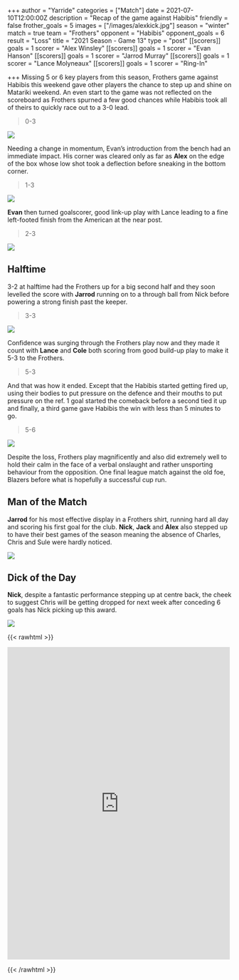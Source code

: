 +++
author = "Yarride"
categories = ["Match"]
date = 2021-07-10T12:00:00Z
description = "Recap of the game against Habibis"
friendly = false
frother_goals = 5
images = ["/images/alexkick.jpg"]
season = "winter"
match = true
team = "Frothers"
opponent = "Habibis"
opponent_goals = 6
result = "Loss"
title = "2021 Season - Game 13"
type = "post"
[[scorers]]
goals = 1
scorer = "Alex Winsley"
[[scorers]]
goals = 1
scorer = "Evan Hanson"
[[scorers]]
goals = 1
scorer = "Jarrod Murray"
[[scorers]]
goals = 1
scorer = "Lance Molyneaux"
[[scorers]]
goals = 1
scorer = "Ring-In"

+++
Missing 5 or 6 key players from this season, Frothers game against Habibis this weekend gave other players the chance to step up and shine on Matariki weekend. An even start to the game was not reflected on the scoreboard as Frothers spurned a few good chances while Habibis took all of theirs to quickly race out to a 3-0 lead.

> 0-3

![](/images/216543118_3420322618194019_1188160773218208971_n.jpg)

Needing a change in momentum, Evan’s introduction from the bench had an immediate impact. His corner was cleared only as far as **Alex** on the edge of the box whose low shot took a deflection before sneaking in the bottom corner.

> 1-3

![](/images/211369758_3420322588194022_869138119888661295_n.jpg)

**Evan** then turned goalscorer, good link-up play with Lance leading to a fine left-footed finish from the American at the near post.

> 2-3

![](/images/207741996_3420322178194063_8267660715029528571_n.jpg)

## Halftime

3-2 at halftime had the Frothers up for a big second half and they soon levelled the score with **Jarrod** running on to a through ball from Nick before powering a strong finish past the keeper.

> 3-3

![](/images/215358086_3420325348193746_8897979304000453098_n.jpg)

Confidence was surging through the Frothers play now and they made it count with **Lance** and **Cole** both scoring from good build-up play to make it 5-3 to the Frothers.

> 5-3

And that was how it ended. Except that the Habibis started getting fired up, using their bodies to put pressure on the defence and their mouths to put pressure on the ref. 1 goal started the comeback before a second tied it up and finally, a third game gave Habibis the win with less than 5 minutes to go.

> 5-6

![](/images/habibisking.jpg)

Despite the loss, Frothers play magnificently and also did extremely well to hold their calm in the face of a verbal onslaught and rather unsporting behaviour from the opposition. One final league match against the old foe, Blazers before what is hopefully a successful cup run.

## Man of the Match

**Jarrod** for his most effective display in a Frothers shirt, running hard all day and scoring his first goal for the club. **Nick**, **Jack** and **Alex** also stepped up to have their best games of the season meaning the absence of Charles, Chris and Sule were hardly noticed.

![](/images/213641990_3420324324860515_3213069840051839147_n-1.jpg)

## Dick of the Day

**Nick**, despite a fantastic performance stepping up at centre back, the cheek to suggest Chris will be getting dropped for next week after conceding 6 goals has Nick picking up this award.

![](/images/205444166_3420323784860569_1145473977551048363_n.jpg)

{{< rawhtml >}} <div class="row"> <iframe src="https://www.facebook.com/plugins/post.php?href=https%3A%2F%2Fwww.facebook.com%2FNZSundayFootball%2Fposts%2F3420326664860281&show_text=true&width=500" width="500" height="701" style="border:none;overflow:hidden" scrolling="no" frameborder="0" allowfullscreen="true" allow="autoplay; clipboard-write; encrypted-media; picture-in-picture; web-share"></iframe> </div>

{{< /rawhtml >}}